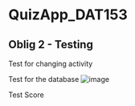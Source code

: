 # QuizApp_DAT153

## Oblig 2 - Testing

Test for changing activity

Test for the database
![image](https://user-images.githubusercontent.com/54098611/157095872-c8e7c027-7ca7-48a8-933a-d16aa675dc9e.png)

Test Score

